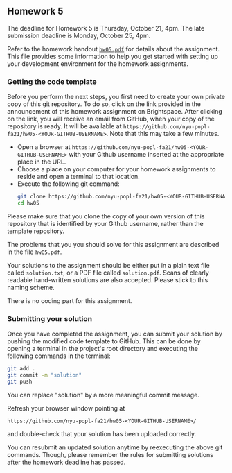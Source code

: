 ## Homework 5

The deadline for Homework 5 is Thursday, October 21, 4pm. The late submission deadline is Monday, October 25, 4pm.

Refer to the homework handout [`hw05.pdf`](hw05.pdf) for details about the assignment. This file provides some information to help you get started with setting up your development environment for the homework assignments.

### Getting the code template

Before you perform the next steps, you first need to create your own
private copy of this git repository. To do so, click on the link
provided in the announcement of this homework assignment on
Brightspace. After clicking on the link, you will receive an email from
GitHub, when your copy of the repository is ready. It will be
available at
`https://github.com/nyu-popl-fa21/hw05-<YOUR-GITHUB-USERNAME>`.
Note that this may take a few minutes.

* Open a browser at `https://github.com/nyu-popl-fa21/hw05-<YOUR-GITHUB-USERNAME>` with your Github username inserted at the appropriate place in the URL.
* Choose a place on your computer for your homework assignments to reside and open a terminal to that location.
* Execute the following git command: <br/>
  ```bash
  git clone https://github.com/nyu-popl-fa21/hw05-<YOUR-GITHUB-USERNAME>.git hw05
  cd hw05
  ```

Please make sure that you clone the copy of your own version of this repository that is identified by your Github username, rather than the template repository.

The problems that you you should solve for this assignment are described in the file `hw05.pdf`.

Your solutions to the assignment should be either put in a plain text file called `solution.txt`, or a PDF file called `solution.pdf`. Scans of clearly readable hand-written solutions are also accepted. Please stick to this naming scheme.

There is no coding part for this assignment.

### Submitting your solution

Once you have completed the assignment, you can submit your solution
by pushing the modified code template to GitHub. This can be done by
opening a terminal in the project's root directory and executing the
following commands in the terminal:

```bash
git add .
git commit -m "solution"
git push
```

You can replace "solution" by a more meaningful commit message.

Refresh your browser window pointing at
```
https://github.com/nyu-popl-fa21/hw05-<YOUR-GITHUB-USERNAME>/
```
and double-check that your solution has been uploaded correctly.

You can resubmit an updated solution anytime by reexecuting the above
git commands. Though, please remember the rules for submitting
solutions after the homework deadline has passed.


